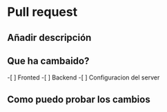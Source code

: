 <h1>Pull request</h1>
<h2>Añadir descripción</h2>
<h2>Que ha cambaido?</h2>
-[ ] Fronted
-[ ] Backend
-[ ] Configuracion del server
<h2>Como puedo probar los cambios</h2>
